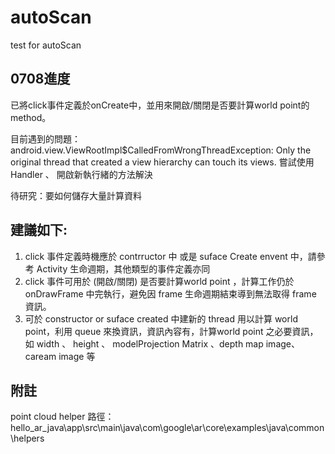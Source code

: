 # autoScan
test for autoScan

## 0708進度
已將click事件定義於onCreate中，並用來開啟/關閉是否要計算world point的method。

目前遇到的問題：android.view.ViewRootImpl$CalledFromWrongThreadException: Only the original thread that created a view hierarchy can touch its views.
嘗試使用 Handler 、 開啟新執行緒的方法解決

待研究：要如何儲存大量計算資料

## 建議如下:
1.  click  事件定義時機應於 contrructor 中 或是 suface Create envent 中，請參考 Activity 生命週期，其他類型的事件定義亦同
2.  click 事件可用於 (開啟/關閉) 是否要計算world point ，計算工作仍於 onDrawFrame 中完執行，避免因 frame 生命週期結束導到無法取得 frame 資訊。
3.  可於 constructor or suface created 中建新的 thread 用以計算 world point，利用 queue 來換資訊，資訊內容有，計算world point 之必要資訊，如 width 、 height 、 modelProjection Matrix 、depth map image、caream image 等

## 附註
point cloud helper 路徑：hello_ar_java\app\src\main\java\com\google\ar\core\examples\java\common\helpers

